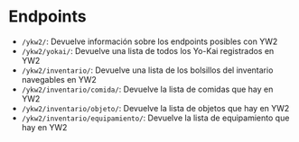 # Endpoints
- `/ykw2/`: Devuelve información sobre los endpoints posibles con YW2
- `/ykw2/yokai/`: Devuelve una lista de todos los Yo-Kai registrados en YW2
- `/ykw2/inventario/`: Devuelve una lista de los bolsillos del inventario navegables en YW2
- `/ykw2/inventario/comida/`: Devuelve la lista de comidas que hay en YW2
- `/ykw2/inventario/objeto/`: Devuelve la lista de objetos que hay en YW2
- `/ykw2/inventario/equipamiento/`: Devuelve la lista de equipamiento que hay en YW2